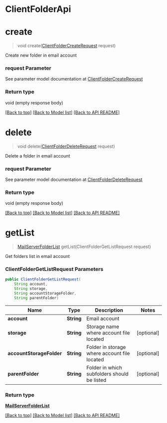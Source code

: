 # ClientFolderApi

            
<a name="create"></a>
# create
> void create([ClientFolderCreateRequest](ClientFolderCreateRequest.md) request)

Create new folder in email account             

### request Parameter

See parameter model documentation at [ClientFolderCreateRequest](ClientFolderCreateRequest.md)

### Return type

void (empty response body)

[[Back to top]](#) [[Back to Model list]](Models.md) [[Back to API README]](README.md)
            
<a name="delete"></a>
# delete
> void delete([ClientFolderDeleteRequest](ClientFolderDeleteRequest.md) request)

Delete a folder in email account             

### request Parameter

See parameter model documentation at [ClientFolderDeleteRequest](ClientFolderDeleteRequest.md)

### Return type

void (empty response body)

[[Back to top]](#) [[Back to Model list]](Models.md) [[Back to API README]](README.md)
            
<a name="getList"></a>
# **getList**
> [MailServerFolderList](MailServerFolderList.md) getList(ClientFolderGetListRequest request)

Get folders list in email account             

### **ClientFolderGetListRequest** Parameters
```java
public ClientFolderGetListRequest(
    String account, 
    String storage, 
    String accountStorageFolder, 
    String parentFolder)
```

Name | Type | Description | Notes
---- | ---- | ----------- | -----
 **account** | **String**| Email account |
 **storage** | **String**| Storage name where account file located | [optional]
 **accountStorageFolder** | **String**| Folder in storage where account file located | [optional]
 **parentFolder** | **String**| Folder in which subfolders should be listed | [optional]

### Return type

[**MailServerFolderList**](MailServerFolderList.md)

[[Back to top]](#) [[Back to Model list]](Models.md) [[Back to API README]](README.md)

